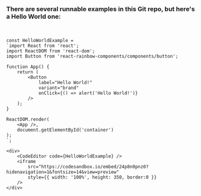 ### There are several runnable examples in this Git repo, but here's a Hello World one:
<br>

    const HelloWorldExample =
    `import React from 'react';
    import ReactDOM from 'react-dom';
    import Button from 'react-rainbow-components/components/button';

    function App() {
        return (
            <Button
                label="Hello World!"
                variant="brand"
                onClick={() => alert('Hello World!')}
            />
        );
    }

    ReactDOM.render(
        <App />,
        document.getElementById('container')
    );
    `;

    <div>
        <CodeEditor code={HelloWorldExample} />
        <iframe
            src="https://codesandbox.io/embed/24p8n0pnz0?hidenavigation=1&fontsize=14&view=preview"
            style={{ width: '100%', height: 350, border:0 }}
        />
    </div>
